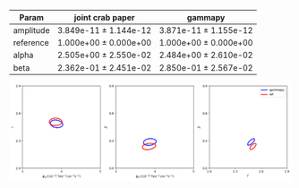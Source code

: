 <html>
 <head>
  <meta charset="utf-8"/>
  <meta content="text/html;charset=UTF-8" http-equiv="Content-type"/>
 </head>
 <body>
  <table>
   <thead>
    <tr>
     <th>Param</th>
     <th>joint crab paper</th>
     <th>gammapy</th>
    </tr>
   </thead>
   <tr>
    <td>amplitude</td>
    <td>3.849e-11 ± 1.144e-12</td>
    <td>3.871e-11 ± 1.155e-12</td>
   </tr>
   <tr>
    <td>reference</td>
    <td>1.000e+00 ± 0.000e+00</td>
    <td>1.000e+00 ± 0.000e+00</td>
   </tr>
   <tr>
    <td>alpha</td>
    <td>2.505e+00 ± 2.550e-02</td>
    <td>2.484e+00 ± 2.610e-02</td>
   </tr>
   <tr>
    <td>beta</td>
    <td>2.362e-01 ± 2.451e-02</td>
    <td>2.850e-01 ± 2.567e-02</td>
   </tr>
  </table>
 </body>
</html>


 ![Contours](contours_joint.png)